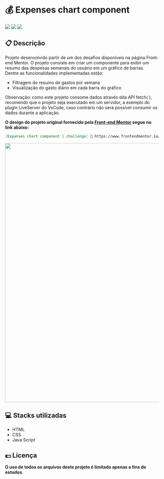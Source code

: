 <h1>💰 Expenses chart component</h1>
<div class="badges">
  <img src="https://img.shields.io/badge/html5-%23E34F26.svg?style=for-the-badge&logo=html5&logoColor=white">
  <img src="https://img.shields.io/badge/css3-%231572B6.svg?style=for-the-badge&logo=css3&logoColor=white">
  <img src="https://img.shields.io/badge/javascript-%23323330.svg?style=for-the-badge&logo=javascript&logoColor=%23F7DF1E">
</div>
<h2>📋 Descrição</h2>
<p>
    Projeto desenvolvido partir de um dos desafios disponíveis na página Front-end Mentor.
    O projeto consiste em criar um componente para exibir um resumo das despesas semanais do usuário em um gráfico de barras. Dentre as funcionalidades implementadas estão:
<p>
<ul>
  <li>Filtragem do resumo de gastos por semana</li>
  <li>Visualização do gasto diário em cada barra do gráfico</li>
</ul>
<p>
    Observação: como este projeto consome dados através dda API fetch( ), recomendo que o projeto seja executado em um servidor, a exemplo do plugin LiveServer do VsCode, caso contrário não será possível consumir os dados durante a aplicação.
</p>

<p><b>O design do projeto original fornecido pela <a href="https://www.frontendmentor.io/" target="_blank">Front-end Mentor</a> segue no link abaixo:</b></p>

```md
[Expanses chart component | challenge] 🔗 https://www.frontendmentor.io/challenges/expenses-chart-component-e7yJBUdjwt
```

<img width="850px" src="https://user-images.githubusercontent.com/105606295/197365889-73f1a956-7306-4108-89e9-577f7cc24ee6.png">

<h2> 💻 Stacks utilizadas</h2>
<ul>
  <li>HTML</li>
  <li>CSS</li>
  <li>Java Script</li>
</ul>
<h2> 💵 Licença</h2>
<p><b>O uso de todos os arquivos deste projeto é limitado apenas a fins de estudos.<b></p>
